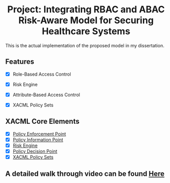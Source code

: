 <h1 style="text-align: center">Project: Integrating RBAC and ABAC Risk-Aware Model for Securing Healthcare Systems</h1>


This is the actual implementation of the proposed model in my dissertation.
## Features

- [X] Role-Based Access Control
- [X] Risk Engine
- [X] Attribute-Based Access Control
- [X] XACML Policy Sets


## XACML Core Elements
- [X] [Policy Enforcement Point](https://github.com/YifuYANG/My_AdRBAC/blob/master/src/main/java/app/xacml/pep/My_PEP.java)
- [X] [Policy Information Point](https://github.com/YifuYANG/My_AdRBAC/blob/master/src/main/java/app/xacml/pip/My_PIP.java)
- [X] [Risk Engine](https://github.com/YifuYANG/My_AdRBAC/blob/master/src/main/java/app/xacml/risk_engine/MyRiskEngine.java)
- [X] [Policy Decision Point](https://github.com/YifuYANG/My_AdRBAC/blob/master/src/main/java/app/xacml/pdp/My_PDP.java)
- [X] [XACML Policy Sets](https://github.com/YifuYANG/My_AdRBAC/tree/master/src/main/resources/policySet)

## A detailed walk through video can be found [Here](https://github.com/YifuYANG/My_AdRBAC/blob/master/Application%20Walk%20Through.mp4)